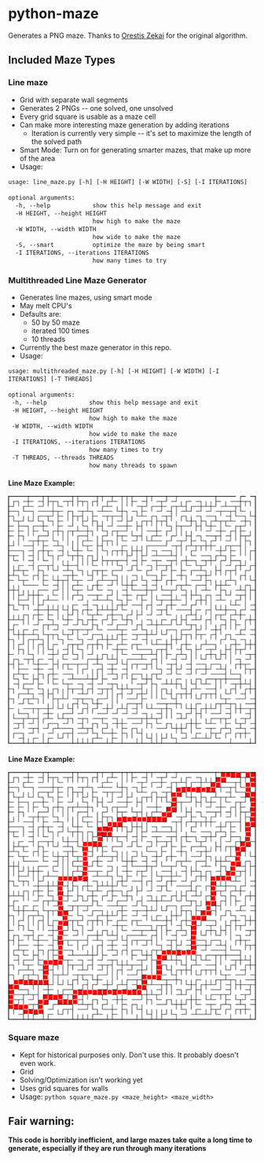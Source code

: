 # python-maze

Generates a PNG maze. Thanks to [Orestis Zekai](https://medium.com/swlh/fun-with-python-1-maze-generator-931639b4fb7e) for the original algorithm.

## Included Maze Types


### Line maze
- Grid with separate wall segments
- Generates 2 PNGs -- one solved, one unsolved
- Every grid square is usable as a maze cell
- Can make more interesting maze generation by adding iterations
  - Iteration is currently very simple -- it's set to maximize the length of the solved path
- Smart Mode: Turn on for generating smarter mazes, that make up more of the area
- Usage:
```
usage: line_maze.py [-h] [-H HEIGHT] [-W WIDTH] [-S] [-I ITERATIONS]

optional arguments:
  -h, --help            show this help message and exit
  -H HEIGHT, --height HEIGHT
                        how high to make the maze
  -W WIDTH, --width WIDTH
                        how wide to make the maze
  -S, --smart           optimize the maze by being smart
  -I ITERATIONS, --iterations ITERATIONS
                        how many times to try
```
### Multithreaded Line Maze Generator
- Generates line mazes, using smart mode
- May melt CPU's
- Defaults are:
  - 50 by 50 maze
  - iterated 100 times
  - 10 threads
- Currently the best maze generator in this repo. 
- Usage:
 ```
usage: multithreaded_maze.py [-h] [-H HEIGHT] [-W WIDTH] [-I ITERATIONS] [-T THREADS]

optional arguments:
  -h, --help            show this help message and exit
  -H HEIGHT, --height HEIGHT
                        how high to make the maze
  -W WIDTH, --width WIDTH
                        how wide to make the maze
  -I ITERATIONS, --iterations ITERATIONS
                        how many times to try
  -T THREADS, --threads THREADS
                        how many threads to spawn

```

#### Line Maze Example:
![A Line Maze generated using multithreading](examples/50x50_maze.PNG?raw=true "Multi-Threaded Line Maze Example")

#### Line Maze Example:
![The solution of the line maze above](examples/50x50_maze_solution.PNG?raw=true "Line Maze Solution Example")

### Square maze
- Kept for historical purposes only. Don't use this. It probably doesn't even work.
- Grid
- Solving/Optimization isn't working yet
- Uses grid squares for walls
- Usage:
  `python square_maze.py <maze_height> <maze_width>`

## Fair warning: 
__This code is horribly inefficient, and large mazes take quite a long time to generate, especially if they are run through many iterations__ 
